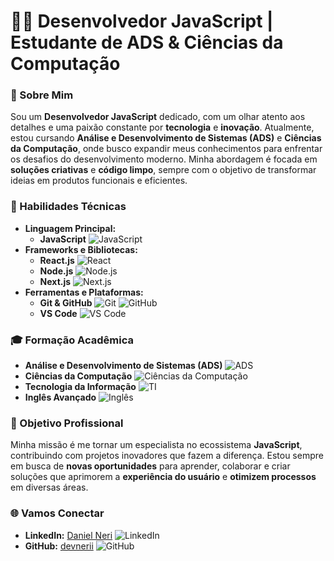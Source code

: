 # **👨‍💻 Desenvolvedor JavaScript | Estudante de ADS & Ciências da Computação**

### **🌟 Sobre Mim**
Sou um **Desenvolvedor JavaScript** dedicado, com um olhar atento aos detalhes e uma paixão constante por **tecnologia** e **inovação**. Atualmente, estou cursando **Análise e Desenvolvimento de Sistemas (ADS)** e **Ciências da Computação**, onde busco expandir meus conhecimentos para enfrentar os desafios do desenvolvimento moderno. Minha abordagem é focada em **soluções criativas** e **código limpo**, sempre com o objetivo de transformar ideias em produtos funcionais e eficientes.

### **💼 Habilidades Técnicas**
- **Linguagem Principal:** 
  - **JavaScript** ![JavaScript](https://img.shields.io/badge/-JavaScript-F7DF1E?logo=javascript&logoColor=black&style=flat)
- **Frameworks e Bibliotecas:** 
  - **React.js** ![React](https://img.shields.io/badge/-React-61DAFB?logo=react&logoColor=black&style=flat)
  - **Node.js** ![Node.js](https://img.shields.io/badge/-Node.js-339933?logo=node.js&logoColor=white&style=flat)
  - **Next.js** ![Next.js](https://img.shields.io/badge/-Next.js-000000?logo=next.js&logoColor=white&style=flat)
- **Ferramentas e Plataformas:**
  - **Git & GitHub** ![Git](https://img.shields.io/badge/-Git-F05032?logo=git&logoColor=white&style=flat) ![GitHub](https://img.shields.io/badge/-GitHub-181717?logo=github&logoColor=white&style=flat)
  - **VS Code** ![VS Code](https://img.shields.io/badge/-VS_Code-007ACC?logo=visual-studio-code&logoColor=white&style=flat)

### **🎓 Formação Acadêmica**
- **Análise e Desenvolvimento de Sistemas (ADS)** ![ADS](https://img.shields.io/badge/-ADS-4CAF50?logo=googleclassroom&logoColor=white&style=flat)
- **Ciências da Computação** ![Ciências da Computação](https://img.shields.io/badge/-Ciências_da_Computação-007ACC?logo=databricks&logoColor=white&style=flat)
- **Tecnologia da Informação** ![TI](https://img.shields.io/badge/-Tecnologia_da_Informação-4285F4?logo=google&logoColor=white&style=flat)
- **Inglês Avançado** ![Inglês](https://img.shields.io/badge/-Inglês_Avançado-1E90FF?logo=language&logoColor=white&style=flat)

### **🚀 Objetivo Profissional**
Minha missão é me tornar um especialista no ecossistema **JavaScript**, contribuindo com projetos inovadores que fazem a diferença. Estou sempre em busca de **novas oportunidades** para aprender, colaborar e criar soluções que aprimorem a **experiência do usuário** e **otimizem processos** em diversas áreas.

### **🌐 Vamos Conectar**
- **LinkedIn:** [Daniel Neri](https://www.linkedin.com/in/daniel-neri-51a7b12b3/) ![LinkedIn](https://img.shields.io/badge/-LinkedIn-0A66C2?logo=linkedin&logoColor=white&style=flat)
- **GitHub:** [devnerii](https://github.com/devnerii) ![GitHub](https://img.shields.io/badge/-GitHub-181717?logo=github&logoColor=white&style=flat)
